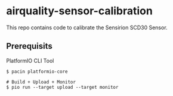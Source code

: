 # airquality-sensor-calibration

This repo contains code to calibrate the Sensirion SCD30 Sensor.

## Prerequisits

PlatformIO CLI Tool

```shell
$ pacin platformio-core
```

```shell
# Build + Upload + Monitor
$ pio run --target upload --target monitor
```
